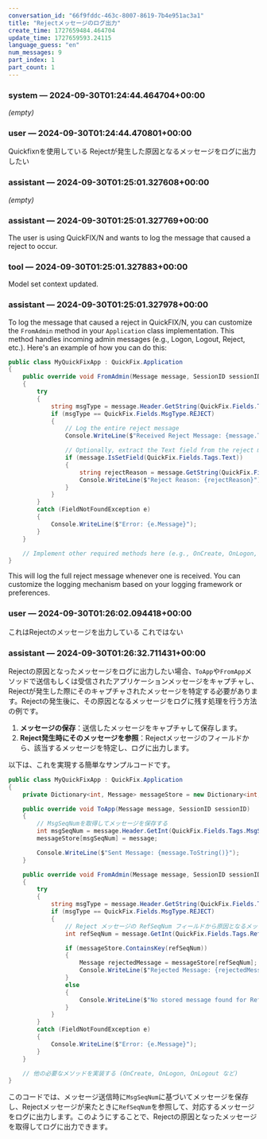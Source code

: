 ```yaml
---
conversation_id: "66f9fddc-463c-8007-8619-7b4e951ac3a1"
title: "Rejectメッセージのログ出力"
create_time: 1727659484.464704
update_time: 1727659593.24115
language_guess: "en"
num_messages: 9
part_index: 1
part_count: 1
---
```


### system — 2024-09-30T01:24:44.464704+00:00

_(empty)_

### user — 2024-09-30T01:24:44.470801+00:00

Quickfixnを使用している
Rejectが発生した原因となるメッセージをログに出力したい

### assistant — 2024-09-30T01:25:01.327608+00:00

_(empty)_

### assistant — 2024-09-30T01:25:01.327769+00:00

The user is using QuickFIX/N and wants to log the message that caused a reject to occur.

### tool — 2024-09-30T01:25:01.327883+00:00

Model set context updated.

### assistant — 2024-09-30T01:25:01.327978+00:00

To log the message that caused a reject in QuickFIX/N, you can customize the `FromAdmin` method in your `Application` class implementation. This method handles incoming admin messages (e.g., Logon, Logout, Reject, etc.). Here's an example of how you can do this:

```csharp
public class MyQuickFixApp : QuickFix.Application
{
    public override void FromAdmin(Message message, SessionID sessionID)
    {
        try
        {
            string msgType = message.Header.GetString(QuickFix.Fields.Tags.MsgType);
            if (msgType == QuickFix.Fields.MsgType.REJECT)
            {
                // Log the entire reject message
                Console.WriteLine($"Received Reject Message: {message.ToString()}");

                // Optionally, extract the Text field from the reject message
                if (message.IsSetField(QuickFix.Fields.Tags.Text))
                {
                    string rejectReason = message.GetString(QuickFix.Fields.Tags.Text);
                    Console.WriteLine($"Reject Reason: {rejectReason}");
                }
            }
        }
        catch (FieldNotFoundException e)
        {
            Console.WriteLine($"Error: {e.Message}");
        }
    }

    // Implement other required methods here (e.g., OnCreate, OnLogon, OnLogout)
}
```

This will log the full reject message whenever one is received. You can customize the logging mechanism based on your logging framework or preferences.

### user — 2024-09-30T01:26:02.094418+00:00

これはRejectのメッセージを出力している
これではない

### assistant — 2024-09-30T01:26:32.711431+00:00

Rejectの原因となったメッセージをログに出力したい場合、`ToApp`や`FromApp`メソッドで送信もしくは受信されたアプリケーションメッセージをキャプチャし、Rejectが発生した際にそのキャプチャされたメッセージを特定する必要があります。Rejectの発生後に、その原因となるメッセージをログに残す処理を行う方法の例です。

1. **メッセージの保存**：送信したメッセージをキャプチャして保存します。
2. **Reject発生時にそのメッセージを参照**：Rejectメッセージのフィールドから、該当するメッセージを特定し、ログに出力します。

以下は、これを実現する簡単なサンプルコードです。

```csharp
public class MyQuickFixApp : QuickFix.Application
{
    private Dictionary<int, Message> messageStore = new Dictionary<int, Message>();

    public override void ToApp(Message message, SessionID sessionID)
    {
        // MsgSeqNumを取得してメッセージを保存する
        int msgSeqNum = message.Header.GetInt(QuickFix.Fields.Tags.MsgSeqNum);
        messageStore[msgSeqNum] = message;

        Console.WriteLine($"Sent Message: {message.ToString()}");
    }

    public override void FromAdmin(Message message, SessionID sessionID)
    {
        try
        {
            string msgType = message.Header.GetString(QuickFix.Fields.Tags.MsgType);
            if (msgType == QuickFix.Fields.MsgType.REJECT)
            {
                // Reject メッセージの RefSeqNum フィールドから原因となるメッセージを特定する
                int refSeqNum = message.GetInt(QuickFix.Fields.Tags.RefSeqNum);

                if (messageStore.ContainsKey(refSeqNum))
                {
                    Message rejectedMessage = messageStore[refSeqNum];
                    Console.WriteLine($"Rejected Message: {rejectedMessage.ToString()}");
                }
                else
                {
                    Console.WriteLine($"No stored message found for RefSeqNum: {refSeqNum}");
                }
            }
        }
        catch (FieldNotFoundException e)
        {
            Console.WriteLine($"Error: {e.Message}");
        }
    }

    // 他の必要なメソッドを実装する (OnCreate, OnLogon, OnLogout など)
}
```

このコードでは、メッセージ送信時に`MsgSeqNum`に基づいてメッセージを保存し、Rejectメッセージが来たときに`RefSeqNum`を参照して、対応するメッセージをログに出力します。このようにすることで、Rejectの原因となったメッセージを取得してログに出力できます。
